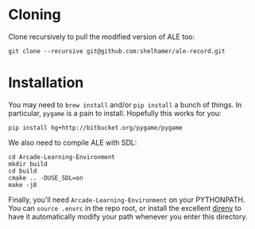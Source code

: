 # Cloning

Clone recursively to pull the modified version of ALE too:

```
git clone --recursive git@github.com:shelhamer/ale-record.git
```

# Installation

You may need to `brew install` and/or `pip install` a bunch of things. In
particular, `pygame` is a pain to install. Hopefully this works for you:

```
pip install hg+http://bitbucket.org/pygame/pygame
```

We also need to compile ALE with SDL:

```
cd Arcade-Learning-Environment
mkdir build
cd build
cmake .. -DUSE_SDL=on
make -j8
```

Finally, you'll need `Arcade-Learning-Environment` on your PYTHONPATH. You can
`source .envrc` in the repo root, or install the excellent
[direnv](git@github.com:direnv/direnv.git) to have it automatically modify your
path whenever you enter this directory.

